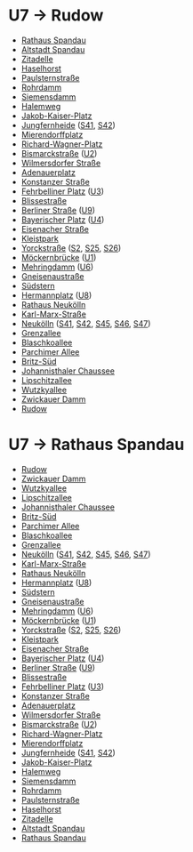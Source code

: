 # U7 → Rudow
* [Rathaus Spandau](../stations/Rathaus-Spandau.md)
* [Altstadt Spandau](../stations/Altstadt-Spandau.md)
* [Zitadelle](../stations/Zitadelle.md)
* [Haselhorst](../stations/Haselhorst.md)
* [Paulsternstraße](../stations/Paulsternstraße.md)
* [Rohrdamm](../stations/Rohrdamm.md)
* [Siemensdamm](../stations/Siemensdamm.md)
* [Halemweg](../stations/Halemweg.md)
* [Jakob-Kaiser-Platz](../stations/Jakob-Kaiser-Platz.md)
* [Jungfernheide](../stations/Jungfernheide.md) ([S41](S41.md), [S42](S42.md))
* [Mierendorffplatz](../stations/Mierendorffplatz.md)
* [Richard-Wagner-Platz](../stations/Richard-Wagner-Platz.md)
* [Bismarckstraße](../stations/Bismarckstraße.md) ([U2](U2.md))
* [Wilmersdorfer Straße](../stations/Wilmersdorfer-Straße.md)
* [Adenauerplatz](../stations/Adenauerplatz.md)
* [Konstanzer Straße](../stations/Konstanzer-Straße.md)
* [Fehrbelliner Platz](../stations/Fehrbelliner-Platz.md) ([U3](U3.md))
* [Blissestraße](../stations/Blissestraße.md)
* [Berliner Straße](../stations/Berliner-Straße.md) ([U9](U9.md))
* [Bayerischer Platz](../stations/Bayerischer-Platz.md) ([U4](U4.md))
* [Eisenacher Straße](../stations/Eisenacher-Straße.md)
* [Kleistpark](../stations/Kleistpark.md)
* [Yorckstraße](../stations/Yorckstraße.md) ([S2](S2.md), [S25](S25.md), [S26](S26.md))
* [Möckernbrücke](../stations/Möckernbrücke.md) ([U1](U1.md))
* [Mehringdamm](../stations/Mehringdamm.md) ([U6](U6.md))
* [Gneisenaustraße](../stations/Gneisenaustraße.md)
* [Südstern](../stations/Südstern.md)
* [Hermannplatz](../stations/Hermannplatz.md) ([U8](U8.md))
* [Rathaus Neukölln](../stations/Rathaus-Neukölln.md)
* [Karl-Marx-Straße](../stations/Karl-Marx-Straße.md)
* [Neukölln](../stations/Neukölln.md) ([S41](S41.md), [S42](S42.md), [S45](S45.md), [S46](S46.md), [S47](S47.md))
* [Grenzallee](../stations/Grenzallee.md)
* [Blaschkoallee](../stations/Blaschkoallee.md)
* [Parchimer Allee](../stations/Parchimer-Allee.md)
* [Britz-Süd](../stations/Britz-Süd.md)
* [Johannisthaler Chaussee](../stations/Johannisthaler-Chaussee.md)
* [Lipschitzallee](../stations/Lipschitzallee.md)
* [Wutzkyallee](../stations/Wutzkyallee.md)
* [Zwickauer Damm](../stations/Zwickauer-Damm.md)
* [Rudow](../stations/Rudow.md)

# U7 → Rathaus Spandau
* [Rudow](../stations/Rudow.md)
* [Zwickauer Damm](../stations/Zwickauer-Damm.md)
* [Wutzkyallee](../stations/Wutzkyallee.md)
* [Lipschitzallee](../stations/Lipschitzallee.md)
* [Johannisthaler Chaussee](../stations/Johannisthaler-Chaussee.md)
* [Britz-Süd](../stations/Britz-Süd.md)
* [Parchimer Allee](../stations/Parchimer-Allee.md)
* [Blaschkoallee](../stations/Blaschkoallee.md)
* [Grenzallee](../stations/Grenzallee.md)
* [Neukölln](../stations/Neukölln.md) ([S41](S41.md), [S42](S42.md), [S45](S45.md), [S46](S46.md), [S47](S47.md))
* [Karl-Marx-Straße](../stations/Karl-Marx-Straße.md)
* [Rathaus Neukölln](../stations/Rathaus-Neukölln.md)
* [Hermannplatz](../stations/Hermannplatz.md) ([U8](U8.md))
* [Südstern](../stations/Südstern.md)
* [Gneisenaustraße](../stations/Gneisenaustraße.md)
* [Mehringdamm](../stations/Mehringdamm.md) ([U6](U6.md))
* [Möckernbrücke](../stations/Möckernbrücke.md) ([U1](U1.md))
* [Yorckstraße](../stations/Yorckstraße.md) ([S2](S2.md), [S25](S25.md), [S26](S26.md))
* [Kleistpark](../stations/Kleistpark.md)
* [Eisenacher Straße](../stations/Eisenacher-Straße.md)
* [Bayerischer Platz](../stations/Bayerischer-Platz.md) ([U4](U4.md))
* [Berliner Straße](../stations/Berliner-Straße.md) ([U9](U9.md))
* [Blissestraße](../stations/Blissestraße.md)
* [Fehrbelliner Platz](../stations/Fehrbelliner-Platz.md) ([U3](U3.md))
* [Konstanzer Straße](../stations/Konstanzer-Straße.md)
* [Adenauerplatz](../stations/Adenauerplatz.md)
* [Wilmersdorfer Straße](../stations/Wilmersdorfer-Straße.md)
* [Bismarckstraße](../stations/Bismarckstraße.md) ([U2](U2.md))
* [Richard-Wagner-Platz](../stations/Richard-Wagner-Platz.md)
* [Mierendorffplatz](../stations/Mierendorffplatz.md)
* [Jungfernheide](../stations/Jungfernheide.md) ([S41](S41.md), [S42](S42.md))
* [Jakob-Kaiser-Platz](../stations/Jakob-Kaiser-Platz.md)
* [Halemweg](../stations/Halemweg.md)
* [Siemensdamm](../stations/Siemensdamm.md)
* [Rohrdamm](../stations/Rohrdamm.md)
* [Paulsternstraße](../stations/Paulsternstraße.md)
* [Haselhorst](../stations/Haselhorst.md)
* [Zitadelle](../stations/Zitadelle.md)
* [Altstadt Spandau](../stations/Altstadt-Spandau.md)
* [Rathaus Spandau](../stations/Rathaus-Spandau.md)

